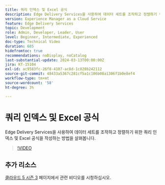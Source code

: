 ```yaml
---
title: 쿼리 인덱스 및 Excel 공식
description: Edge Delivery Services을 사용하여 데이터 세트를 조작하고 정렬하기 위한 쿼리 인덱스 및 Excel 공식을 작성하는 방법을 살펴봅니다.
version: Experience Manager as a Cloud Service
feature: Edge Delivery Services
topic: Development
role: Admin, Developer, Leader, User
level: Beginner, Intermediate, Experienced
doc-type: Technical Video
duration: 685
hidefromtoc: true
recommendations: noDisplay, noCatalog
last-substantial-update: 2024-03-13T00:00:00Z
jira: KT-15104
exl-id: ac9583fc-26f8-4107-ac8d-1c828b242112
source-git-commit: 48433a5367c281cf5a1c106b08a1306f1b0e8ef4
workflow-type: tm+mt
source-wordcount: '58'
ht-degree: 3%

---
```


# 쿼리 인덱스 및 Excel 공식

Edge Delivery Services을 사용하여 데이터 세트를 조작하고 정렬하기 위한 쿼리 인덱스 및 Excel 공식을 작성하는 방법을 살펴봅니다.

>[!VIDEO](https://video.tv.adobe.com/v/3453770/?learn=on&captions=kor)

## 추가 리소스

[클라우드 5 시즌 3](../cloud5-season-3.md) 페이지에서 관련 비디오를 시청하십시오.
